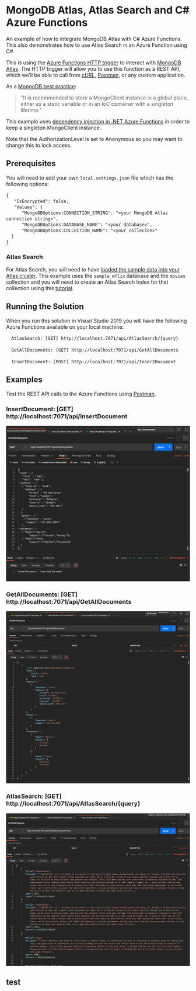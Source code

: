 # MongoDB Atlas, Atlas Search and C# Azure Functions

An example of how to integrate MongoDB Atlas with C# Azure Functions. This also demonstrates how to use Atlas Search in an Azure Function using C#.

This is using the [Azure Functions HTTP trigger](https://docs.microsoft.com/en-us/azure/azure-functions/functions-bindings-http-webhook-trigger?tabs=csharp) to interact with [MongoDB Atlas](https://www.mongodb.com/cloud/atlas). The HTTP trigger will allow you to use this function as a REST API, which we’ll be able to call from [cURL](https://en.wikipedia.org/wiki/CURL), [Postman](https://www.postman.com/), or any custom application.

As a [MongoDB best practice](https://mongodb.github.io/mongo-csharp-driver/2.12/reference/driver/connecting/#re-use):
>"It is recommended to store a MongoClient instance in a global place, either as a static variable or in an IoC container with a singleton lifetime."

This example uses [dependency injection in .NET Azure Functions](https://docs.microsoft.com/en-us/azure/azure-functions/functions-dotnet-dependency-injection) in order to keep a singleton MongoClient instance. 

Note that the AuthorizationLevel is set to Anonymous so you may want to change this to lock access.

## Prerequisites
You will need to add your own `local.settings.json` file which has the following options:

```
{
   "IsEncrypted": false,
   "Values": {
      "MongoDBOptions:CONNECTION_STRING": "<your MongoDB Atlas connection string>",
      "MongoDBOptions:DATABASE_NAME": "<your database>",
      "MongoDBOptions:COLLECTION_NAME": "<your collecion>"
  }
}
```

### Atlas Search
For Atlas Search, you will need to have [loaded the sample data into your Atlas cluster](https://docs.atlas.mongodb.com/sample-data/). This example uses the `sample_mflix` database and the `movies` collection and you will need to create an Atlas Search Index for that collection using this [tutorial](https://docs.atlas.mongodb.com/reference/atlas-search/tutorial/create-index-ui/).

## Running the Solution

When you run this solution in Visual Studio 2019 you will have the following Azure Functions available on your local machine:


      AtlasSearch: [GET] http://localhost:7071/api/AtlasSearch/{query}

      GetAllDocuments: [GET] http://localhost:7071/api/GetAllDocuments

      InsertDocument: [POST] http://localhost:7071/api/InsertDocument

## Examples

Test the REST API calls to the Azure Functions using [Postman](https://www.postman.com/).
### InsertDocument: [GET] http://localhost:7071/api/InsertDocument
![insertdocument](img/postman_insertdocument.jpg)

### GetAllDocuments: [GET] http://localhost:7071/api/GetAllDocuments
![getalldocuments](img/postman_getalldocuments.jpg)

### AtlasSearch: [GET] http://localhost:7071/api/AtlasSearch/{query}
![atlassearch](img/postman_atlassearch.jpg)

## test
